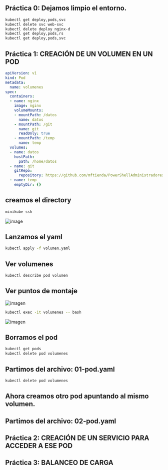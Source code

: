 ## Práctica 0: Dejamos limpio el entorno.

```bash
kubectl get deploy,pods,svc
kubectl delete svc web-svc
kubectl delete deploy nginx-d
kubectl get deploy,pods,rs
kubectl get deploy,pods,svc
```

## Práctica 1:  CREACIÓN DE UN VOLUMEN  EN UN POD

```yml
apiVersion: v1
kind: Pod
metadata:
  name: volumenes
spec:
  containers:
  - name: nginx
    image: nginx
    volumeMounts:
    - mountPath: /datos
      name: datos
    - mountPath: /git
      name: git
      readOnly: true
    - mountPath: /temp
      name: temp
  volumes:
  - name: datos
    hostPath:
      path: /home/datos
  - name: git
    gitRepo:
      repository: https://github.com/mftienda/PowerShellAdministradores.g$
  - name: temp
    emptyDir: {}
```


## creamos el directory
```bash
minikube ssh
```

![image](carpeta.png)

## Lanzamos el yaml

```bash
kubectl apply -f volumen.yaml
```
## Ver volumenes

```bash
kubectl describe pod volumen
```

## Ver puntos de montaje

![imagen](verPuntoMontaje.png)

```bash
kubectl exec -it volumenes -- bash
```

![imagen](verVolumenes.jpg)

## Borramos el pod

```bash
kubectl get pods
kubectl delete pod volumenes
```

## Partimos del archivo: 01-pod.yaml

```bash
kubectl delete pod volumenes
```

## Ahora creamos otro pod apuntando al mismo volumen.
## Partimos del archivo: 02-pod.yaml




## Práctica 2:  CREACIÓN DE UN SERVICIO PARA ACCEDER A ESE POD



## Práctica 3:  BALANCEO DE CARGA